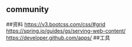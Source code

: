 ## community

##资料
https://v3.bootcss.com/css/#grid
https://spring.io/guides/gs/serving-web-content/
https://developer.github.com/apps/
##工具

